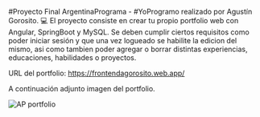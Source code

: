 #Proyecto Final ArgentinaPrograma - #YoProgramo realizado por Agustín Gorosito. 💻​
El proyecto consiste en crear tu propio portfolio web con Angular, SpringBoot y MySQL. Se deben cumplir ciertos requisitos como poder iniciar sesión y que una vez logueado se habilite la edicion del mismo, asi como tambien poder agregar o borrar distintas experiencias, educaciones, habilidades o proyectos.

URL del portfolio: https://frontendagorosito.web.app/

A continuación adjunto imagen del portfolio.

![AP portfolio](https://imagizer.imageshack.com/img922/3338/ZuzEOy.png)

